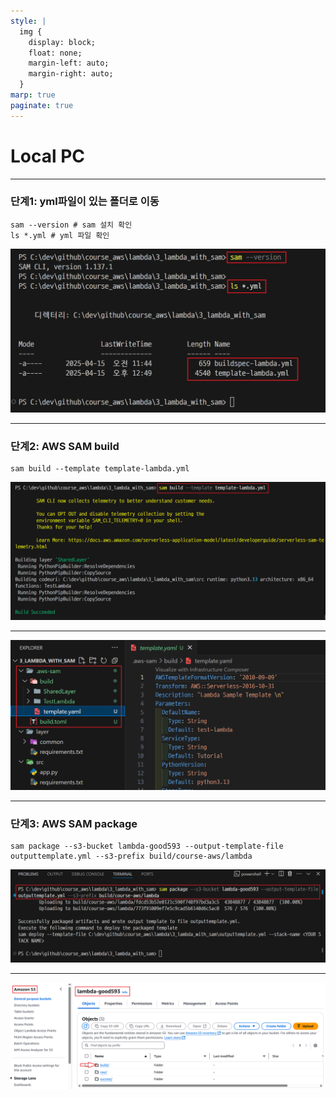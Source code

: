 ```yaml
---
style: |
  img {
    display: block;
    float: none;
    margin-left: auto;
    margin-right: auto;
  }
marp: true
paginate: true
---
```

# Local PC

---
### 단계1: yml파일이 있는 폴더로 이동 
```shell
sam --version # sam 설치 확인 
ls *.yml # yml 파일 확인 
```
![w:850](image-7.png)

---
### 단계2: AWS SAM build
```shell
sam build --template template-lambda.yml
```
![alt text](image-8.png)

---
![alt text](image-9.png)

---
### 단계3: AWS SAM package
```shell
sam package --s3-bucket lambda-good593 --output-template-file outputtemplate.yml --s3-prefix build/course-aws/lambda
```
![alt text](image-10.png)

---
![alt text](image-11.png)




